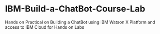 # IBM-Build-a-ChatBot-Course-Lab
Hands on Practical on Building a ChatBot using IBM Watson X Platform and access to IBM Cloud for Hands on Labs
